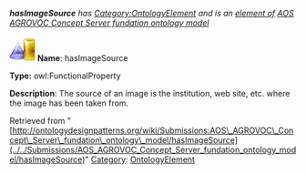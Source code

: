 ___hasImageSource__ has [Category:OntologyElement](../../Category/OntologyElement "Category:OntologyElement") and is an [element of](../../Property/ElementOf "Property:ElementOf") [AOS AGROVOC Concept Server fundation ontology model](../../Submissions/AOS_AGROVOC_Concept_Server_fundation_ontology_model "Submissions:AOS AGROVOC Concept Server fundation ontology model")_


  




[![ObjectProperty](../../images/thumb/c/c3/ObjectProperty.gif/45px-ObjectProperty.gif)](../../Image/ObjectProperty.gif "ObjectProperty")
__Name__: hasImageSource 


__Type:__ owl:FunctionalProperty 


__Description__: The source of an image is the institution, web site, etc. where the image has been taken from. 





Retrieved from "[http://ontologydesignpatterns.org/wiki/Submissions:AOS\_AGROVOC\_Concept\_Server\_fundation\_ontology\_model/hasImageSource](../../Submissions/AOS_AGROVOC_Concept_Server_fundation_ontology_model/hasImageSource)"
 [Category](http://ontologydesignpatterns.org/wiki/Special:Categories "Special:Categories"): [OntologyElement](../../Category/OntologyElement "Category:OntologyElement")